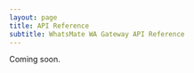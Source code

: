 ```yaml
---
layout: page
title: API Reference
subtitle: WhatsMate WA Gateway API Reference
---
```


Coming soon.


